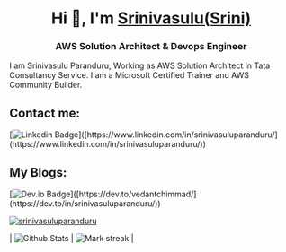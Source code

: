 <h1 align="center">Hi 👋, I'm <a href="https://100rabhcsmc.github.io/Me.io/" target="blank">
Srinivasulu(Srini)</a></h1>
<h3 align="center">AWS Solution Architect & Devops Engineer</h3>

I am Srinivasulu Paranduru, Working as AWS Solution Architect in Tata Consultancy Service. I am a Microsoft Certified Trainer and AWS Community Builder. 


## Contact me:
<div>

[![Linkedin Badge](https://img.shields.io/badge/-srinivasuluparanduru-blue?style=flat-square&logo=Linkedin&logoColor=white&link=[https://www.linkedin.com/in/srinivasuluparanduru](https://www.linkedin.com/in/srinivasuluparanduru/)/)]([https://www.linkedin.com/in/srinivasuluparanduru/](https://www.linkedin.com/in/srinivasuluparanduru/))
</div>

## My Blogs:
<div>

[![Dev.io Badge](https://img.shields.io/badge/-srinivasuluparanduru-blue?style=flat-square&logo=Linkedin&logoColor=white&link=[https://dev.to/srinivasuluparanduru]([https://dev.to/srinivasuluparanduru/](https://dev.to/srinivasuluparanduru))/)]([https://dev.to/vedantchimmad/](https://dev.to/in/srinivasuluparanduru/))
</div>



<p align="left"> <a href="https://github.com/srinivasuluparanduru/github-profile-trophy"><img src="https://github-profile-trophy.vercel.app/?username=srinivasuluparanduru" alt="srinivasuluparanduru" /></a> </p>

| ![Github Stats](https://github-readme-stats.vercel.app/api?username=srinivasuluparanduru&count_private=true&show_icons=true&include_all_commits=true&theme=tokyonight&rank_icon=github) | <img  title="🔥 Get streak stats for your profile at git.io/streak-stats" alt="Mark streak" src="https://github-readme-streak-stats.herokuapp.com/?user=srinivasuluparanduru&theme=tokyonight&hide_border=false" /> |
